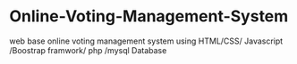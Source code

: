 # Online-Voting-Management-System
web base online voting management system using HTML/CSS/ Javascript /Boostrap framwork/ php /mysql Database
